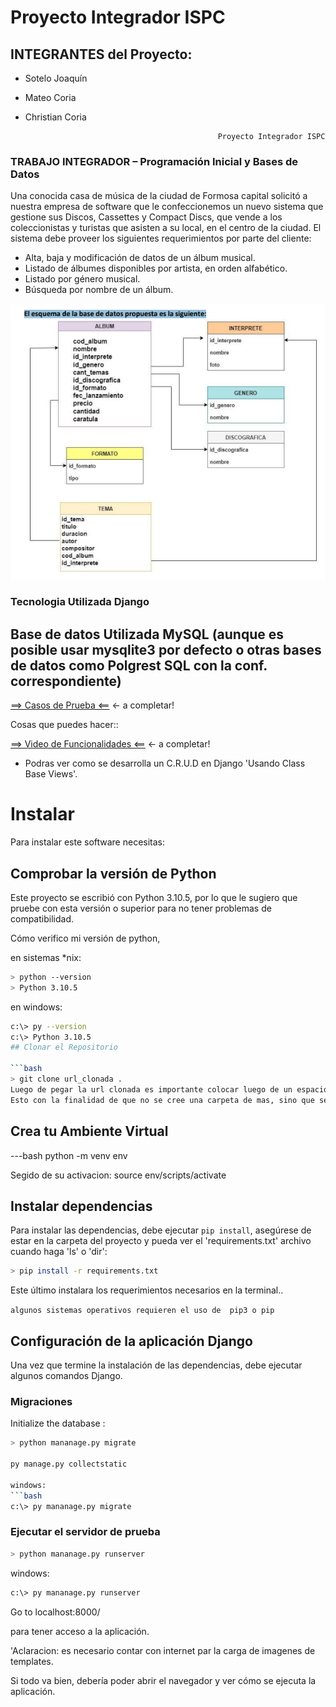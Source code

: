 # Proyecto Integrador ISPC
## INTEGRANTES del Proyecto: 
- Sotelo Joaquín
- Mateo Coria
- Christian Coria

                                                 Proyecto Integrador ISPC

### TRABAJO INTEGRADOR – Programación Inicial y Bases de Datos

Una conocida casa de música de la ciudad de Formosa capital solicitó a nuestra empresa de
software que le confeccionemos un nuevo sistema que gestione sus Discos, Cassettes y
Compact Discs, que vende a los coleccionistas y turistas que asisten a su local, en el centro
de la ciudad.
El sistema debe proveer los siguientes requerimientos por parte del cliente:
- Alta, baja y modificación de datos de un álbum musical.
- Listado de álbumes disponibles por artista, en orden alfabético.
- Listado por género musical.
- Búsqueda por nombre de un álbum.

![](./esquema-BD.png)

### Tecnologia Utilizada Django
## Base de datos Utilizada MySQL (aunque es posible usar mysqlite3 por defecto o otras bases de datos como Polgrest SQL con la conf.      correspondiente)

[==> Casos de Prueba <==](###) <- a completar!

Cosas que puedes hacer::

[==> Video de Funcionalidades <==](###) <- a completar!


- Podras ver como se desarrolla un C.R.U.D en Django 'Usando Class Base Views'.


# Instalar

Para instalar este software necesitas:

## Comprobar la versión de Python
Este proyecto se escribió con Python 3.10.5, por lo que le sugiero que pruebe con esta versión o superior para no tener problemas de compatibilidad.

Cómo verifico mi versión de python,

en sistemas *nix: 

```bash
> python --version
> Python 3.10.5
```

en windows:

```bash
c:\> py --version
c:\> Python 3.10.5
## Clonar el Repositorio

```bash
> git clone url_clonada . 
Luego de pegar la url clonada es importante colocar luego de un espacio, un Punto.
Esto con la finalidad de que no se cree una carpeta de mas, sino que se copie El Proyecto dentro de la raiz de la carpeta seleccionada para ese fin.

```
## Crea tu Ambiente Virtual
---bash
python -m venv env

Segido de su activacion:
source env/scripts/activate

## Instalar dependencias
Para instalar las dependencias, debe ejecutar `pip install`, asegúrese de estar en la carpeta del proyecto y pueda ver el 'requirements.txt' archivo cuando haga 'ls' o 'dir':

```bash
> pip install -r requirements.txt
```
Este último instalara los requerimientos necesarios en la terminal..

`algunos sistemas operativos requieren el uso de  pip3 o pip `

## Configuración de la aplicación Django

Una vez que termine la instalación de las dependencias, debe ejecutar algunos comandos Django.

### Migraciones

Initialize the database
:
```bash
> python mananage.py migrate

py manage.py collectstatic

windows:
```bash
c:\> py mananage.py migrate
```

### Ejecutar el servidor de prueba

```bash
> python mananage.py runserver
```
windows:
```bash
c:\> py mananage.py runserver
```
Go to localhost:8000/

para tener acceso a la aplicación.

'Aclaracion: es necesario contar con internet par la carga de imagenes de templates.

Si todo va bien, debería poder abrir el navegador y ver cómo se ejecuta la aplicación.


